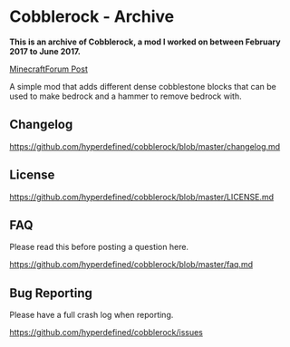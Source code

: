# Cobblerock - Archive

**This is an archive of Cobblerock, a mod I worked on between February 2017 to June 2017.**

[MinecraftForum Post](https://web.archive.org/web/20170628211830/http://www.minecraftforum.net/forums/mapping-and-modding/minecraft-mods/2793836-1-7-10-cobblerock-craftable-and-destroyable)

A simple mod that adds different dense cobblestone blocks that can be used to make bedrock and a hammer to remove bedrock with.

## Changelog
https://github.com/hyperdefined/cobblerock/blob/master/changelog.md
## License
https://github.com/hyperdefined/cobblerock/blob/master/LICENSE.md
## FAQ
Please read this before posting a question here.

https://github.com/hyperdefined/cobblerock/blob/master/faq.md
## Bug Reporting
Please have a full crash log when reporting.

https://github.com/hyperdefined/cobblerock/issues